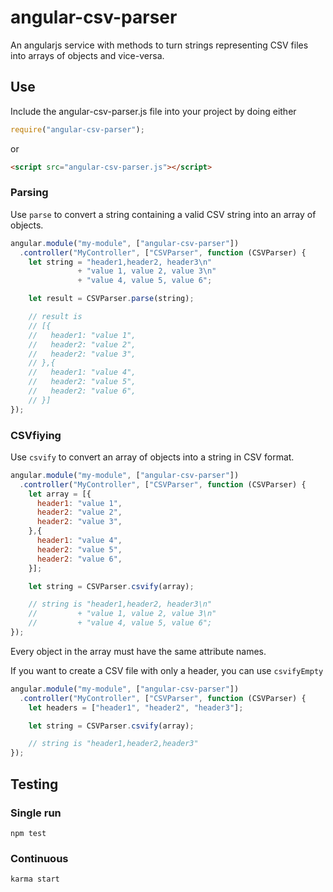 # angular-csv-parser

An angularjs service with methods to turn strings representing CSV files into
arrays of objects and vice-versa.

## Use

Include the angular-csv-parser.js file into your project by doing either

```javascript
require("angular-csv-parser");
```

or

```html
<script src="angular-csv-parser.js"></script>
```

### Parsing

Use `parse` to convert a string containing a valid CSV string into an array of
objects.

```javascript
angular.module("my-module", ["angular-csv-parser"])
  .controller("MyController", ["CSVParser", function (CSVParser) {
    let string = "header1,header2, header3\n"
               + "value 1, value 2, value 3\n"
               + "value 4, value 5, value 6";

    let result = CSVParser.parse(string);

    // result is
    // [{
    //   header1: "value 1",
    //   header2: "value 2",
    //   header2: "value 3",
    // },{
    //   header1: "value 4",
    //   header2: "value 5",
    //   header2: "value 6",
    // }]
});
```

### CSVfiying

Use `csvify` to convert an array of objects into a string in CSV format.

```javascript
angular.module("my-module", ["angular-csv-parser"])
  .controller("MyController", ["CSVParser", function (CSVParser) {
    let array = [{
      header1: "value 1",
      header2: "value 2",
      header2: "value 3",
    },{
      header1: "value 4",
      header2: "value 5",
      header2: "value 6",
    }];

    let string = CSVParser.csvify(array);

    // string is "header1,header2, header3\n"
    //         + "value 1, value 2, value 3\n"
    //         + "value 4, value 5, value 6";
});
```

Every object in the array must have the same attribute names.

If you want to create a CSV file with only a header, you can use `csvifyEmpty`

```javascript
angular.module("my-module", ["angular-csv-parser"])
  .controller("MyController", ["CSVParser", function (CSVParser) {
    let headers = ["header1", "header2", "header3"];

    let string = CSVParser.csvify(array);

    // string is "header1,header2,header3"
});
```

## Testing

### Single run

`npm test`

### Continuous

`karma start`
